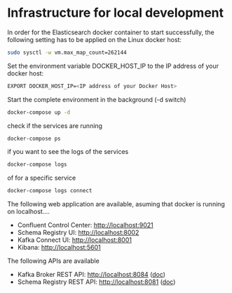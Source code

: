 # Infrastructure for local development


In order for the Elasticsearch docker container to start successfully, the following setting has to be applied on the Linux docker host:

```bash
sudo sysctl -w vm.max_map_count=262144
```

Set the environment variable DOCKER_HOST_IP to the IP address of your docker host:
```bash
EXPORT DOCKER_HOST_IP=<IP address of your Docker Host>
```

Start the complete environment in the background (-d switch)
```bash
docker-compose up -d
```

check if the services are running
```bash
docker-compose ps
```

if you want to see the logs of the services
```bash
docker-compose logs
```

of for a specific service
```bash
docker-compose logs connect
```

The following web application are available, asuming that docker is running on localhost....

* Confluent Control Center: [http://localhost:9021](http://localhost:9021)
* Schema Registry UI: [http://localhost:8002](http://localhost:8002)
* Kafka Connect UI: [http://localhost:8001](http://localhost:8001)
* Kibana: [http://localhost:5601](http://localhost:5601)

The following APIs are available

* Kafka Broker REST API: [http://localhost:8084](http://localhost:8084) ([doc](https://docs.confluent.io/current/kafka-rest/docs/api.html#api-v2))
* Schema Registry REST API: [http://localhost:8081](http://localhost:8081) ([doc](https://docs.confluent.io/current/schema-registry/docs/api.html#overview))
